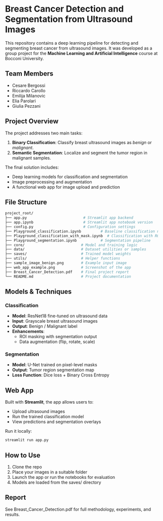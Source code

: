 # Breast Cancer Detection and Segmentation from Ultrasound Images

This repository contains a deep learning pipeline for detecting and segmenting breast cancer from ultrasound images. It was developed as a group project for the **Machine Learning and Artificial Intelligence** course at Bocconi University.

## Team Members

- Cesare Bergossi  
- Riccardo Carollo
- Emilija Milanovic
- Elia Parolari
- Giulia Pezzani

## Project Overview

The project addresses two main tasks:

1. **Binary Classification**: Classify breast ultrasound images as *benign* or *malignant*.  
2. **Semantic Segmentation**: Localize and segment the tumor region in malignant samples.

The final solution includes:
- Deep learning models for classification and segmentation
- Image preprocessing and augmentation
- A functional web app for image upload and prediction

## File Structure
```bash
project_root/
├── app.py                          # Streamlit app backend
├── app.ipynb                       # Streamlit app notebook version
├── config.py                       # Configuration settings
├── Playground_classification.ipynb         # Baseline classification notebook
├── Playground_classification_with_mask.ipynb  # Classification with ROI masks
├── Playground_segmentation.ipynb           # Segmentation pipeline
├── core/                          # Model and training logic
├── data/                          # Dataset utilities or samples
├── saves/                         # Trained model weights
├── utils/                         # Helper functions
├── sample_image_benign.png        # Example input image
├── web_app_example.png            # Screenshot of the app
├── Breast_Cancer_Detection.pdf    # Final project report
└── README.md                      # Project documentation
```

## Models & Techniques

### Classification
- **Model**: ResNet18 fine-tuned on ultrasound data
- **Input**: Grayscale breast ultrasound images
- **Output**: Benign / Malignant label
- **Enhancements**:
  - ROI masking with segmentation output
  - Data augmentation (flip, rotate, scale)

### Segmentation
- **Model**: U-Net trained on pixel-level masks
- **Output**: Tumor region segmentation map
- **Loss Function**: Dice loss + Binary Cross Entropy

## Web App

Built with **Streamlit**, the app allows users to:
- Upload ultrasound images  
- Run the trained classification model  
- View predictions and segmentation overlays

Run it locally:
```bash
streamlit run app.py
```

## How to Use
1.	Clone the repo
2.	Place your images in a suitable folder
3.	Launch the app or run the notebooks for evaluation
4.	Models are loaded from the saves/ directory


## Report

See Breast_Cancer_Detection.pdf for full methodology, experiments, and results.



